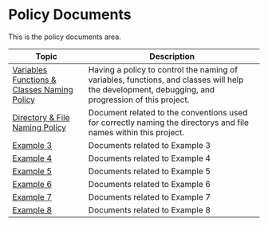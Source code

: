 # Policy Documents

This is the policy documents area.

| Topic                                                 | Description                                                  |
| ----------------------------------------------------- | ------------------------------------------------------------ |
| [Variables Functions & Classes Naming Policy](pcn_variables_functions_classes.md) | Having a policy to control the naming of variables, functions, and classes will help the development, debugging, and progression of this project. |
| [Directory & File Naming Policy](#) | Document related to the conventions used for correctly naming the directorys and file names within this project. |
| [Example 3](#)       | Documents related to Example 3            |
| [Example 4](#)                     | Documents related to Example 4                   |
| [Example 5](#)                       | Documents related to Example 5            |
| [Example 6](#)       | Documents related to Example 6 |
| [Example 7](#)             | Documents related to Example 7            |
| [Example 8](#) | Documents related to Example 8                  |